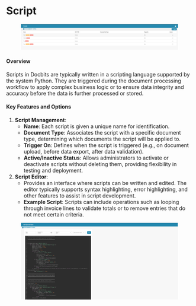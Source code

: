# Script

<figure><img src="../../../../../.gitbook/assets/Bildschirmfoto 2024-05-08 um 09.43.25.png" alt=""><figcaption></figcaption></figure>

#### Overview

Scripts in Docbits are typically written in a scripting language supported by the system Python. They are triggered during the document processing workflow to apply complex business logic or to ensure data integrity and accuracy before the data is further processed or stored.

#### Key Features and Options

1. **Script Management**:
   * **Name**: Each script is given a unique name for identification.
   * **Document Type**: Associates the script with a specific document type, determining which documents the script will be applied to.
   * **Trigger On**: Defines when the script is triggered (e.g., on document upload, before data export, after data validation).
   * **Active/Inactive Status**: Allows administrators to activate or deactivate scripts without deleting them, providing flexibility in testing and deployment.
2. **Script Editor**:
   * Provides an interface where scripts can be written and edited. The editor typically supports syntax highlighting, error highlighting, and other features to assist in script development.
   * **Example Script**: Scripts can include operations such as looping through invoice lines to validate totals or to remove entries that do not meet certain criteria.

<figure><img src="../../../../../.gitbook/assets/Bildschirmfoto 2024-05-08 um 09.43.37.png" alt=""><figcaption></figcaption></figure>
